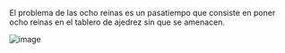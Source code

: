El problema de las ocho reinas es un pasatiempo que consiste en poner ocho reinas en el tablero de ajedrez sin que se amenacen.




![image](https://github.com/alialdea3/N_Reinas/assets/92166967/d58f711d-3711-4a39-afd6-4b3ef2f31347)
